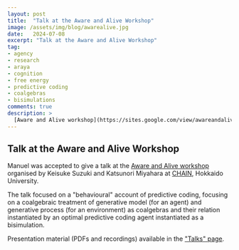 ```yaml
---
layout: post
title:  "Talk at the Aware and Alive Workshop"
image: /assets/img/blog/awarealive.jpg
date:   2024-07-08
excerpt: "Talk at the Aware and Alive Workshop"
tag:
- agency
- research
- araya
- cognition
- free energy
- predictive coding
- coalgebras
- bisimulations
comments: true
description: >
  [Aware and Alive workshop](https://sites.google.com/view/awareandalive/home?authuser=0).
---
```



## Talk at the Aware and Alive Workshop
Manuel was accepted to give a talk at the [Aware and Alive workshop](https://sites.google.com/view/awareandalive/home?authuser=0) organised by Keisuke Suzuki and Katsunori Miyahara at [CHAIN](http://chain.hokudai.ac.jp/), Hokkaido University.

The talk focused on a "behavioural" account of predictive coding, focusing on a coalgebraic treatment of generative model (for an agent) and generative process (for an environment) as coalgebras and their relation instantiated by an optimal predictive coding agent instantiated as a bisimulation.

Presentation material (PDFs and recordings) available in the ["Talks" page](/research/presentations).